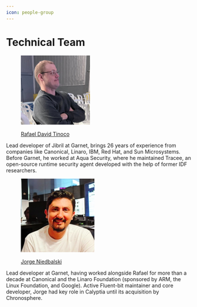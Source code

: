 ```yaml
---
icon: people-group
---
```


# Technical Team

<div align="left"><figure><img src="../../.gitbook/assets/image (2).png" alt="" width="188"><figcaption><p><a href="https://www.linkedin.com/in/rafaeldtinoco/">Rafael David Tinoco</a></p></figcaption></figure></div>

Lead developer of Jibril at Garnet, brings 26 years of experience from companies like Canonical, Linaro, IBM, Red Hat, and Sun Microsystems. Before Garnet, he worked at Aqua Security, where he maintained Tracee, an open-source runtime security agent developed with the help of former IDF researchers.



<div align="left"><figure><img src="../../.gitbook/assets/image (3).png" alt="" width="200"><figcaption><p><a href="https://www.linkedin.com/in/jorge-niedbalski-9a3772368/">Jorge Niedbalski</a></p></figcaption></figure></div>

Lead developer at Garnet, having worked alongside Rafael for more than a decade at Canonical and the Linaro Foundation (sponsored by ARM, the Linux Foundation, and Google). Active Fluent-bit maintainer and core developer, Jorge had key role in Calyptia until its acquisition by Chronosphere.
